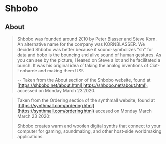 # Shbobo

## About

> Shbobo was founded around 2010 by Peter Blasser and Steve Korn. An alternative name for the company was KORNBLASSER. We decided Shbobo was better because it sound-symbolizes "sh" for data and bobo is the bouncing and alive sound of human gestures. As you can see by the picture, I leaned on Steve a lot and he facilitated a bunch. It was his original idea of taking the analog inventions of Ciat-Lonbarde and making them USB.
> 
> -- Taken from the About section of the Shbobo website, found at [https://shbobo.net/about.html](https://shbobo.net/about.html), accessed on Monday March 23 2020.

> Taken from the Ordering section of the synthmall website, found at [https://synthmall.com/ordering.html](https://synthmall.com/ordering.html) accesed on Monday March March 23 2020:
> 
> Shbobo creates warm and wooden digital synths that connect to your computer for gaming, soundmaking, and other host-side worldmaking applications. 
